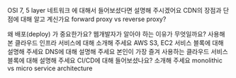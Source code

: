 OSI 7, 5 layer 네트워크 에 대해서 들어보셨다면 설명해 주시겠어요
CDN의 장점과 단점에 대해 알고 계신가요
forward proxy vs reverse proxy?

왜 배포(deploy) 가 중요한가요? 웹개발자가 알아야 하는 이유가 무엇일까요?
사용해 본 클라우드 인프라 서비스에 대해 소개해 주세요
AWS S3, EC2 서비스 블록에 대해 설명해 주세요
DNS에 대해 설명해 주세요
본인이 가장 즐겨 사용하는 클라우드 서비스 블록에 대해 설명해 주세요
CI/CD에 대해 들어보셨나요? 소개해 주세요
monolithic vs micro service architecture
